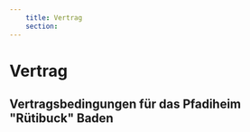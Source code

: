 ```yaml
---
    title: Vertrag
    section: 
---
```


# Vertrag

## Vertragsbedingungen für das Pfadiheim "Rütibuck" Baden
<br>

<two-column 
    title="Mietobjekt" 
    value='Pfadiheim "Rütibuck", Allmend, 5400 Baden, 056 222 19 89'>
</two-column>
<two-column 
    title="Reservation/Vertrag" 
    value='Anneliese Stäuble, Müslenstrasse 33, 5406 Rütihof, 076 481 56 77'>
</two-column>
<two-column 
    title="Übergabe/Abnahme"  
    value="Stefan Zantop, 078 689 24 88" 
    :sections="[
        'Eine Person der Heimverwaltung wird persönlich bei der Schlüsselübergabe anwesend sein. Die genaue Ankunfts- und Abreisezeit muss rechtzeitig, d.h. auf diesem Mietvertrag oder wenigstens eine Woche vor Antritt des Mietverhältnisses mit der Verwaltung vereinbart werden (im Normalfall 13.00 Uhr). Die Reinigung muss eine halbe Stunde vor der geplanten Abgabezeit beendet sein, da die Rückgabe des Heims (inkl. Kontrollen) ca. 30 Minuten dauert.Nichteinhalten der getroffenen Vereinbarung oder spätere Abgabe wird mit einer Umtriebsentschädigung von Fr. 70.-/Std. verrechnet. Der Benützer ist bei Verlust der ihm übergebenen Schlüssel (inkl. hausinterner Schlüssel) und der daraus entstehenden Kosten haftbar.'
    ]">
</two-column>
<two-column 
    title="Mietobjekt" 
    value="Normal von 13 Uhr bis 13 Uhr (oder nach Absprache mit Stefan Zantop)">
</two-column>
<two-column 
    title="Anzahl Personen" 
    value="max. 30 (15, 11 + 4) Schlafplätze (ohne Decken und Kissen)">
</two-column>
<two-column 
    title="Preis pro Nacht" 
    value="[gemäss Tarif](/preise)">
</two-column>
<two-column 
    title="Nebenkosten" 
    value="[gemäss Tarif](/preise), individuell nach Verbrauch. Eine alfällige Nachreinigung wird in Rechnung gestellt (Fr. 70.- pro angebrochene Stunde).">
</two-column>
<two-column 
    title="Kaution" 
    value="Die Kaution in der Höhe von Fr. 220.- muss innert 7 Tagen nach Vetragsunterzeichnung mit beiliegendem EZ an die Heimverwaltung überwiesen werden. Sie wird dem Mieter bei der Abschlussrechnung angerechnet. Wird die Kaution nicht fristgerecht geleistet, fällt der Mietvertrag dahin.">
</two-column>
<two-column 
    title="Mitbringen" 
    value="Abtrocknungstüchlein, Abwaschmittel, Putzmittel, Abwaschschwamm / Pfannenreiniger, 1 Bodenlappen, WC-Papier; Hausschuhe f. 1 OG obligatorisch!">
</two-column>
<two-column 
    title="Heimordnung" 
    value='Die [Heimordnung](/heimordnung) des Pfadiheimes "Rütibuck", das Tarifblatt, das Reglement über die Heimreinigung und das Kroki bilden einen integrierenden Bestandteil dieses Vertrages.'>
</two-column>
<two-column 
    title="Sicherheit" 
    value="Der Mieter/die Mieterin ist persönlich dafür besorgt, dass alle Sicherheits-bestimmungen gemäss der beiliegenden Heimordnung und das Fahrverbot auf dem Zufahrtsweg von allen Lager-/Festteilnehmern und Besuchern strikte eingehalten wird. Der Mieter darf nicht mehr als 1 Fahrzeug (=PW bis max. 3.5t Gewicht) beim Pfadiheim abstellen. Für weitere Fahrzeuge bestehen Parkmöglichkeiten gem. Situationsplan." 
    :sections="[
        'Der Mieter/die Mieterin hat alle Lagerteilnehmer und Besucher über eine ev. Schiessgefahr und über das Verhalten bei Schiessbetrieb zu orientieren. Der Schiessplan ist bei der Stadt Baden anzufragen.',
        'Das an das Pfadiheim angrenzende Land (inkl. Wald) ist im Eigentum der Ortsbürgergemeinde Baden. Die Feuerstelle im angrenzenden Waldstück ist öffentlich; dem Mieter/der Mieterin erwächst kein Anspruch auf Benutzung der Feuerstelle aus diesem Mietvertrag.'
    ]">
</two-column>
<two-column 
    title="Vertragsbruch"
    value="Die Vermieterin behält sich das Recht vor, bei Missachtung des Mietvertrags die Kaution ganz oder teilweise zurückzubehalten; in schweren Fällen kann sie das Mietverhältnis fristlos kündigen."
    :sections="[
        'Der Mieter/die Mieterin hat die Mietsache sorgfältig zu benutzen. Schäden, welche nicht unter die normale Abnutzung fallen sowie zusätzlicher Verschleiss, der durch die Missachtung der geltenden Vertragsbestimmungen entsteht, werden dem Mieter/der Mieterin in Rechnung gestellt. Die Schadenskosten schliessen nebst Reparatur- und Ersatzkosten auch die dadurch bedingten Nebenaufwände ein. Grundsätzlich haftet der Mieter/die Mieterin oder der Veranstalter für die von seinen Teilnehmer oder Begleitpersonen verursachten Schäden. Allfällige Versicherungsansprüche oder Regresse regelt der Veranstalter selber. Der Mieter/die Mieterin hat die für ihn/sie notwendigen Versicherungen wie z.B. Unfall-, Effekten-, Kranken- oder Haftpflichtversicherungen für Leiter und Teilnehmer auf eigene Kosten abzuschliessen.'
    ]">
</two-column>
<two-column 
    title="Rechnung"
    value='Dem Mieter/der Mieterin wird durch den Heimverein eine Gesamtrechnung gestellt, die innert 15 Tagen, ohne jeden Abzug, auf das Postkonto "50-11950-2" einzuzahlen ist.'>
</two-column>
<two-column 
    title="Annullation"
    value="Bei Rücktritt des Mieters/der Mieterin vom Vertrag hat er/sie der Vermieterin Ersatz zu leisten, wenn sie das Heim für die genannte Mietdauer nicht anderweitig vermieten kann. Es wird eine Annullationsgebühr im Umfang der halben Mietgebühr/Mindesttaxe in Rechnung gestellt.">
</two-column>
<two-column 
    title="Rechtsgrundlage"
    value="Bei Jugendlichen unter 18 Jahren hat ein Erzieher /in mitzuzeichnen. Für alle in diesem Vertrag nicht ausdrücklich geregelten Punkte gelten die Bestimmungen des Schweizerischen Obligationenrechts.">
</two-column>